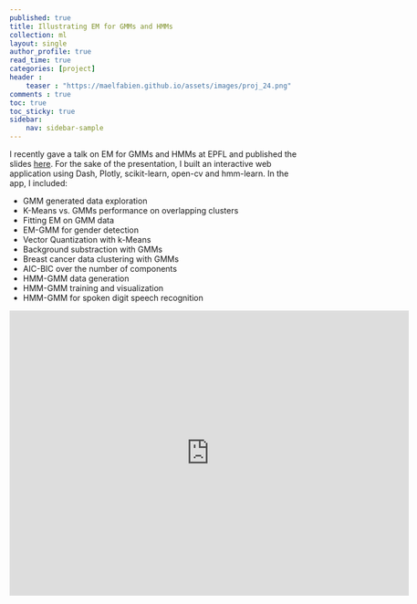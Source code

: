 ```yaml
---
published: true
title: Illustrating EM for GMMs and HMMs
collection: ml
layout: single
author_profile: true
read_time: true
categories: [project]
header :
    teaser : "https://maelfabien.github.io/assets/images/proj_24.png"
comments : true
toc: true
toc_sticky: true
sidebar:
    nav: sidebar-sample
---
```


I recently gave a talk on EM for GMMs and HMMs at EPFL and published the slides [here](https://maelfabien.github.io/machinelearning/GMM/). For the sake of the presentation, I built an interactive web application using Dash, Plotly, scikit-learn, open-cv and hmm-learn. In the app, I included:
- GMM generated data exploration
- K-Means vs. GMMs performance on overlapping clusters
- Fitting EM on GMM data
- EM-GMM for gender detection
- Vector Quantization with k-Means
- Background substraction with GMMs
- Breast cancer data clustering with GMMs
- AIC-BIC over the number of components
- HMM-GMM data generation
- HMM-GMM training and visualization
- HMM-GMM for spoken digit speech recognition

<iframe width="700" height="500" src="https://www.youtube.com/embed/hxr-UijYbpk" frameborder="0" allow="accelerometer; autoplay; encrypted-media; gyroscope; picture-in-picture" allowfullscreen></iframe>

<br>